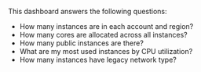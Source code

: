This dashboard answers the following questions:

- How many instances are in each account and region?
- How many cores are allocated across all instances?
- How many public instances are there?
- What are my most used instances by CPU utilization?
- How many instances have legacy network type?
